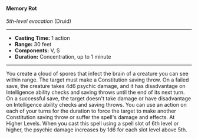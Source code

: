 #### Memory Rot
*5th-level evocation* (Druid)
___
- **Casting Time:** 1 action
- **Range:** 30 feet
- **Components:** V, S
- **Duration:** Concentration, up to 1 minute
---
You create a cloud of spores that infect the
brain of a creature you can see within range.
The target must make a Constitution
saving throw. On a failed save, the
creature takes 4d6 psychic damage,
and it has disadvantage on
Intelligence ability checks and saving
throws until the end of its next turn.
On a successful save, the target doesn't
take damage or have disadvantage on
Intelligence ability checks and saving
throws.
You can use an action on each of your turns
for the duration to force the target to make another
Constitution saving throw or suffer the spell's
damage and effects.
At Higher Levels. When you cast this spell using
a spell slot of 6th level or higher, the psychic
damage increases by 1d6 for each slot level above
5th.
